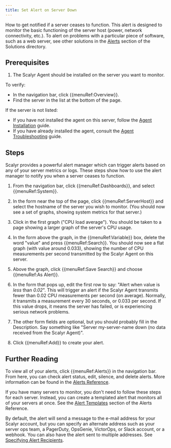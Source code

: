 ```yaml
---
title: Set Alert on Server Down
---
```


How to get notified if a server ceases to function. This alert is designed
to monitor the basic functioning of the server host (power, network connectivity, etc.). To alert on
problems with a particular piece of software, such as a web server, see other solutions in the
[Alerts](/help/solutions#alerts) section of the Solutions directory.


## Prerequisites

1. The Scalyr Agent should be installed on the server you want to monitor.

To verify:

- In the navigation bar, click {{menuRef:Overview}}.
- Find the server in the list at the bottom of the page.

If the server is not listed:

- If you have not installed the agent on this server, follow the [Agent Installation](/docs/getting_started/agent_linux) guide.
- If you have already installed the agent, consult the [Agent Troubleshooting](/help/scalyr-agent#troubleshooting) guide.


## Steps

Scalyr provides a powerful alert manager which can trigger alerts based on any of your server metrics or
logs. These steps show how to use the alert manager to notify you when a server ceases to function.

1. From the navigation bar, click {{menuRef:Dashboards}}, and select {{menuRef:System}}.

2. In the form near the top of the page, click {{menuRef:ServerHost}} and select the hostname of the
server you wish to monitor. (You should now see a set of graphs, showing system metrics for that server.)

3. Click in the first graph ("CPU load average"). You should be taken to a page showing a larger graph of
the server's CPU usage.

4. In the form above the graph, in the {{menuRef:Variable}} box, delete the word "value" and press
{{menuRef:Search}}. You should now see a flat graph (with value around 0.033), showing the number of
CPU measurements per second transmitted by the Scalyr Agent on this server.

5. Above the graph, click {{menuRef:Save Search}} and choose {{menuRef:As Alert}}.

6. In the form that pops up, edit the first row to say: "Alert when value is *_less_* than *_0.02_*".
This will trigger an alert if the Scalyr Agent transmits fewer than 0.02 CPU measurements per second
(on average). Normally, it transmits a measurement every 30 seconds, or 0.033 per second. If this value
drops, it means the server has failed, or is experiencing serious network problems.

7. The other form fields are optional, but you should probably fill in the Description. Say something like
"Server my-server-name down (no data received from the Scalyr Agent)".

8. Click {{menuRef:Add}} to create your alert.


## Further Reading

To view all of your alerts, click {{menuRef:Alerts}} in the navigation bar. From here, you can check
alert status, edit, silence, and delete alerts. More information can be found in the
[Alerts Reference](/help/alerts).

If you have many servers to monitor, you don't need to follow these steps for each server. Instead, you
can create a templated alert that monitors all of your servers at once. See the
[Alert Templates](/help/alerts#templates) section of the Alerts Reference.

By default, the alert will send a message to the e-mail address for your Scalyr account, but you can specify
an alternate address such as your server ops team, a PagerDuty, OpsGenie, VictorOps, or Slack account, or a webhook. You can also
have the alert sent to multiple addresses. See [Specifying Alert Recipients](/help/alerts#recipients).